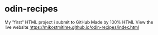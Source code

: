 # odin-recipes
My "first" HTML project i submit to GitHub
Made by 100% HTML
View the live website:https://mikostmitime.github.io/odin-recipes/index.html
